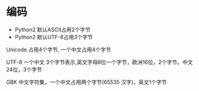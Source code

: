 # 编码

- Python2 默认ASCII占用2个字节
- Python2 默认UTF-8占用3个字节

Unicode 占用4个字节, 一个中文占用4个字节

UTF-8 一个中文 3个字节表示,英文字母8位一个字节，欧洲16位，2个字节，中文24位，3个字节

GBK 中文字符集，一个中文占用两个字节(65535 汉字)，英文1个字节